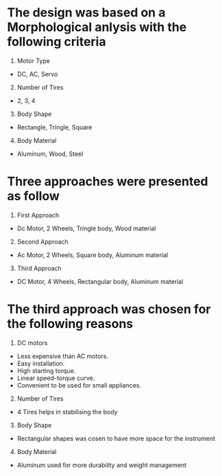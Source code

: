 # The design was based on a Morphological anlysis with the following criteria  
1. Motor Type
* DC, AC, Servo
2. Number of Tires 
* 2, 3, 4
3. Body Shape 
* Rectangle, Tringle, Square
4. Body Material
* Aluminum, Wood, Steel 

# Three approaches were presented as follow
1. First Approach
* Dc Motor, 2 Wheels, Tringle body, Wood material 
2. Second Approach
* Ac Motor, 2 Wheels, Square body, Aluminum material
3. Third Approach 
* DC Motor, 4 Wheels, Rectangular body, Aluminum material

# The third approach was chosen for the following reasons 
1. DC motors 
*	Less expensive than AC motors.
*	Easy installation.
*	High starting torque.
*	Linear speed-torque curve.
*	Convenient to be used for small appliances.
2. Number of Tires 
* 4 Tires helps in stabilising the body
3. Body Shape 
* Rectangular shapes was cosen to have more space for the instrument
4. Body Material
* Aluminum used for more durability and weight management   
